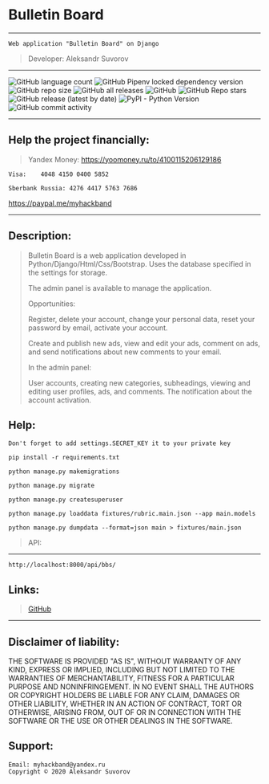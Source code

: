 Bulletin Board
===
---

    Web application "Bulletin Board" on Django

>Developer: Aleksandr Suvorov

---

![GitHub language count](https://img.shields.io/github/languages/count/mysmarthub/bboard)
![GitHub Pipenv locked dependency version](https://img.shields.io/github/pipenv/locked/dependency-version/mysmarthub/bboard/django)
![GitHub repo size](https://img.shields.io/github/repo-size/mysmarthub/bboard)
![GitHub all releases](https://img.shields.io/github/downloads/mysmarthub/bboard/total)
![GitHub](https://img.shields.io/github/license/mysmarthub/bboard)
![GitHub Repo stars](https://img.shields.io/github/stars/mysmarthub/bboard?style=social)
![GitHub release (latest by date)](https://img.shields.io/github/v/release/mysmarthub/bboard)
![PyPI - Python Version](https://img.shields.io/pypi/pyversions/django)
![GitHub commit activity](https://img.shields.io/github/commit-activity/m/mysmarthub/bboard)

---

Help the project financially:
---
>Yandex Money:
https://yoomoney.ru/to/4100115206129186

    Visa:    4048 4150 0400 5852

    Sberbank Russia: 4276 4417 5763 7686

https://paypal.me/myhackband

---

Description:
---

>Bulletin Board is a web application 
> developed in Python/Django/Html/Css/Bootstrap.
> Uses the database specified in the settings for storage.
> 
> The admin panel is available to manage the application.
> 
> Opportunities:
> 
> Register, delete your account, change your personal data, 
> reset your password by email, activate your account.
> 
> Create and publish new ads, view and edit your ads, 
> comment on ads, and send notifications about new 
> comments to your email.
> 
> In the admin panel:
> 
> User accounts, creating new categories, 
> subheadings, viewing and editing user profiles, 
> ads, and comments. The notification about the account activation.

Help:
---
    Don't forget to add settings.SECRET_KEY it to your private key

`pip install -r requirements.txt`

`python manage.py makemigrations`

`python manage.py migrate`

`python manage.py createsuperuser`

`python manage.py loaddata fixtures/rubric.main.json --app main.models`

`python manage.py dumpdata --format=json main > fixtures/main.json`

>API:
---
`http://localhost:8000/api/bbs/`

Links:
---
>[GitHub](https://github.com/mysmarthub/bboard)

---

Disclaimer of liability:
------------------------
THE SOFTWARE IS PROVIDED "AS IS", WITHOUT WARRANTY OF ANY KIND, EXPRESS OR
IMPLIED, INCLUDING BUT NOT LIMITED TO THE WARRANTIES OF MERCHANTABILITY,
FITNESS FOR A PARTICULAR PURPOSE AND NONINFRINGEMENT. IN NO EVENT SHALL THE
AUTHORS OR COPYRIGHT HOLDERS BE LIABLE FOR ANY CLAIM, DAMAGES OR OTHER
LIABILITY, WHETHER IN AN ACTION OF CONTRACT, TORT OR OTHERWISE, ARISING FROM,
OUT OF OR IN CONNECTION WITH THE SOFTWARE OR THE USE OR OTHER DEALINGS IN THE
SOFTWARE.

Support:
---
    Email: myhackband@yandex.ru
    Copyright © 2020 Aleksandr Suvorov

